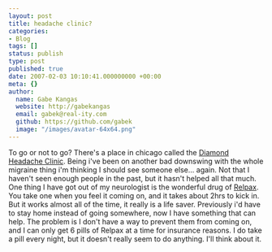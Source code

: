```yaml
---
layout: post
title: headache clinic?
categories:
- Blog
tags: []
status: publish
type: post
published: true
date: 2007-02-03 10:10:41.000000000 +00:00
meta: {}
author:
  name: Gabe Kangas
  website: http://gabekangas
  email: gabek@real-ity.com
  github: https://github.com/gabek
  image: "/images/avatar-64x64.png"
---
```

To go or not to go? There\'s a place in chicago called the [Diamond Headache Clinic](http://diamondheadache.com/). Being i\'ve been on another bad downswing with the whole migraine thing i\'m thinking I should see someone else\... again. Not that I haven\'t seen enough people in the past, but it hasn\'t helped all that much. One thing I have got out of my neurologist is the wonderful drug of [Relpax](http://www.relpax.com/). You take one when you feel it coming on, and it takes about 2hrs to kick in. But it works almost all of the time, it really is a life saver. Previously i\'d have to stay home instead of going somewhere, now I have something that can help. The problem is I don\'t have a way to prevent them from coming on, and I can only
get 6 pills of Relpax at a time for insurance reasons. I do take a pill every night, but it doesn\'t really seem to do anything. I\'ll think about it.
